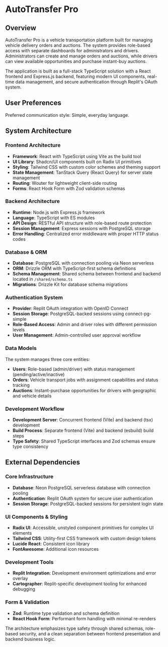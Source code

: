 # AutoTransfer Pro

## Overview

AutoTransfer Pro is a vehicle transportation platform built for managing vehicle delivery orders and auctions. The system provides role-based access with separate dashboards for administrators and drivers. Administrators can create and manage orders and auctions, while drivers can view available opportunities and purchase instant-buy auctions.

The application is built as a full-stack TypeScript solution with a React frontend and Express.js backend, featuring modern UI components, real-time data management, and secure authentication through Replit's OAuth system.

## User Preferences

Preferred communication style: Simple, everyday language.

## System Architecture

### Frontend Architecture
- **Framework**: React with TypeScript using Vite as the build tool
- **UI Library**: Shadcn/UI components built on Radix UI primitives
- **Styling**: Tailwind CSS with custom color schemes and theming support
- **State Management**: TanStack Query (React Query) for server state management
- **Routing**: Wouter for lightweight client-side routing
- **Forms**: React Hook Form with Zod validation schemas

### Backend Architecture
- **Runtime**: Node.js with Express.js framework
- **Language**: TypeScript with ES modules
- **API Design**: RESTful API structure with role-based route protection
- **Session Management**: Express sessions with PostgreSQL storage
- **Error Handling**: Centralized error middleware with proper HTTP status codes

### Database & ORM
- **Database**: PostgreSQL with connection pooling via Neon serverless
- **ORM**: Drizzle ORM with TypeScript-first schema definitions
- **Schema Management**: Shared schema between frontend and backend located in `/shared/schema.ts`
- **Migrations**: Drizzle Kit for database schema migrations

### Authentication System
- **Provider**: Replit OAuth integration with OpenID Connect
- **Session Storage**: PostgreSQL-backed sessions using connect-pg-simple
- **Role-Based Access**: Admin and driver roles with different permission levels
- **User Management**: Admin-controlled user approval workflow

### Data Models
The system manages three core entities:
- **Users**: Role-based (admin/driver) with status management (pending/active/inactive)
- **Orders**: Vehicle transport jobs with assignment capabilities and status tracking
- **Auctions**: Instant-purchase opportunities for drivers with geographic and vehicle details

### Development Workflow
- **Development Server**: Concurrent frontend (Vite) and backend (tsx) development
- **Build Process**: Separate frontend (Vite) and backend (esbuild) build steps
- **Type Safety**: Shared TypeScript interfaces and Zod schemas ensure type consistency

## External Dependencies

### Core Infrastructure
- **Database**: Neon PostgreSQL serverless database with connection pooling
- **Authentication**: Replit OAuth system for secure user authentication
- **Session Storage**: PostgreSQL-backed sessions for persistent login state

### UI Components & Styling
- **Radix UI**: Accessible, unstyled component primitives for complex UI elements
- **Tailwind CSS**: Utility-first CSS framework with custom design tokens
- **Lucide React**: Consistent icon library
- **FontAwesome**: Additional icon resources

### Development Tools
- **Replit Integration**: Development environment optimizations and error overlay
- **Cartographer**: Replit-specific development tooling for enhanced debugging

### Form & Validation
- **Zod**: Runtime type validation and schema definition
- **React Hook Form**: Performant form handling with minimal re-renders

The architecture emphasizes type safety through shared schemas, role-based security, and a clean separation between frontend presentation and backend business logic.
